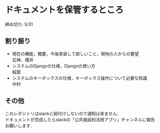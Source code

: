 # ドキュメントを保管するところ
締め切り: 5/31  

## 割り振り
- 現在の機能，概要，今後実装して欲しいこと，現地の人からの要望  
石神、櫻井
- システムのDjangoの仕様，Djangoの使い方  
稲葉
- システムのキーボックスの仕様，キーボックス操作について必要な知識  
中村

## その他
このレポジトリはslackと紐付けしないので通知は来ません．   
ドキュメントが完成したらslackの「公共施設利活用アプリ」チャンネルに報告お願いします．
